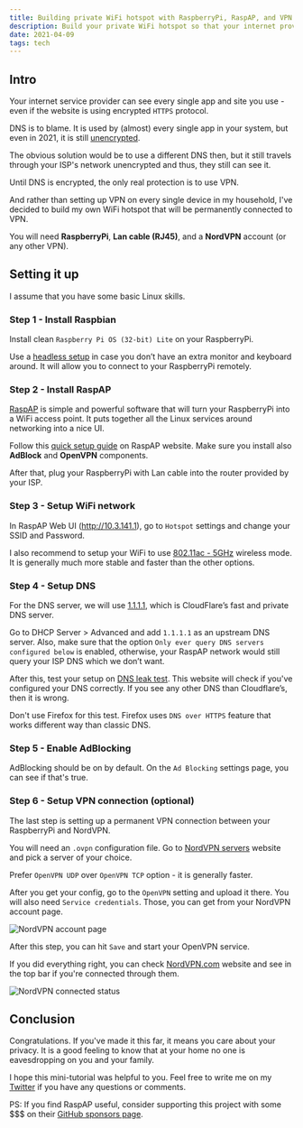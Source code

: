 ```yaml
---
title: Building private WiFi hotspot with RaspberryPi, RaspAP, and VPN
description: Build your private WiFi hotspot so that your internet provider can't spy on you.
date: 2021-04-09
tags: tech
---
```


## Intro

Your internet service provider can see every single app and site you use - even if the website is using encrypted `HTTPS` protocol.

DNS is to blame. It is used by (almost) every single app in your system, but even in 2021, it is still [unencrypted](https://blog.cloudflare.com/dns-encryption-explained/).

The obvious solution would be to use a different DNS then, but it still travels through your ISP's network unencrypted and thus, they still can see it.

Until DNS is encrypted, the only real protection is to use VPN.

And rather than setting up VPN on every single device in my household, I've decided to build my own WiFi hotspot that will be permanently connected to VPN.

You will need **RaspberryPi**, **Lan cable (RJ45)**, and a **NordVPN** account (or any other VPN).

## Setting it up

<p class="info-box">
I assume that you have some basic Linux skills.
</p>

### Step 1 - Install Raspbian

Install clean `Raspberry Pi OS (32-bit) Lite` on your RaspberryPi.

Use a [headless setup](https://youtu.be/ntaXWS8Lk34) in case you don’t have an extra monitor and keyboard around. It will allow you to connect to your RaspberryPi remotely.

### Step 2 - Install RaspAP

[RaspAP](https://raspap.com) is simple and powerful software that will turn your RaspberryPi into a WiFi access point. It puts together all the Linux services around networking into a nice UI.

Follow this [quick setup guide](https://docs.raspap.com/quick/) on RaspAP website. Make sure you install also **AdBlock** and **OpenVPN** components.

After that, plug your RaspberryPi with Lan cable into the router provided by your ISP.

### Step 3 - Setup WiFi network

In RaspAP Web UI (http://10.3.141.1), go to `Hotspot` settings and change your SSID and Password.

I also recommend to setup your WiFi to use [802.11ac - 5GHz](https://docs.raspap.com/faq/#why-is-the-80211ac-5ghz-wireless-mode-option-disabled-in-configure-hotspot) wireless mode. It is generally much more stable and faster than the other options.

### Step 4 - Setup DNS

For the DNS server, we will use [1.1.1.1](https://1.1.1.1/), which is CloudFlare’s fast and private DNS server.

Go to DHCP Server > Advanced and add `1.1.1.1` as an upstream DNS server. Also, make sure that the option `Only ever query DNS servers configured below` is enabled, otherwise, your RaspAP network would still query your ISP DNS which we don’t want.

After this, test your setup on [DNS leak test](https://dnsleaktest.com/). This website will check if you've configured your DNS correctly. If you see any other DNS than Cloudflare’s, then it is wrong.

<p class="warning-box">
Don't use Firefox for this test. Firefox uses <code>DNS over HTTPS</code> feature that works different way than classic DNS.
</p>

### Step 5 - Enable AdBlocking

AdBlocking should be on by default. On the `Ad Blocking` settings page, you can see if that's true.

### Step 6 - Setup VPN connection (optional)

The last step is setting up a permanent VPN connection between your RaspberryPi and NordVPN.

You will need an `.ovpn` configuration file. Go to [NordVPN servers](https://nordvpn.com/servers/tools/) website and pick a server of your choice.

<p class="info-box">
  Prefer <code>OpenVPN UDP</code> over <code>OpenVPN TCP</code> option - it is generally faster.
</p>

After you get your config, go to the `OpenVPN` setting and upload it there. You will also need `Service credentials`. Those, you can get from your NordVPN account page.

![NordVPN account page](/images/nord-vpn-account-page.png)

After this step, you can hit `Save` and start your OpenVPN service.

If you did everything right, you can check [NordVPN.com](https://nordvpn.com) website and see in the top bar if you're connected through them.

![NordVPN connected status](/images/nord-vpn-connected.png)

## Conclusion

Congratulations. If you've made it this far, it means you care about your privacy. It is a good feeling to know that at your home no one is eavesdropping on you and your family.

I hope this mini-tutorial was helpful to you. Feel free to write me on my [Twitter](https://twitter.com/ondrejsevcik) if you have any questions or comments.

PS: If you find RaspAP useful, consider supporting this project with some $$$ on their [GitHub sponsors page](https://github.com/sponsors/RaspAP).
